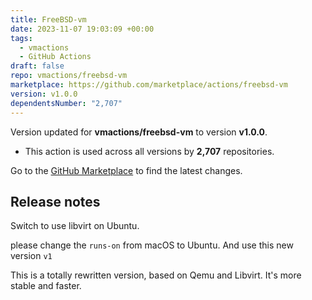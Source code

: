 ```yaml
---
title: FreeBSD-vm
date: 2023-11-07 19:03:09 +00:00
tags:
  - vmactions
  - GitHub Actions
draft: false
repo: vmactions/freebsd-vm
marketplace: https://github.com/marketplace/actions/freebsd-vm
version: v1.0.0
dependentsNumber: "2,707"
---
```



Version updated for **vmactions/freebsd-vm** to version **v1.0.0**.
- This action is used across all versions by **2,707** repositories.

Go to the [GitHub Marketplace](https://github.com/marketplace/actions/freebsd-vm) to find the latest changes.

## Release notes

Switch to use libvirt on Ubuntu.

please change the `runs-on` from macOS to Ubuntu.
And use this new version `v1`


This is a totally rewritten version, based on Qemu and Libvirt.
It's more stable and faster.



